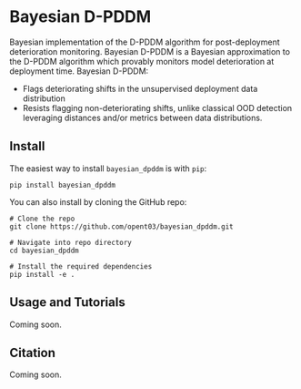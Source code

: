 # Bayesian D-PDDM

Bayesian implementation of the D-PDDM algorithm for post-deployment deterioration monitoring. Bayesian D-PDDM is a Bayesian approximation to the D-PDDM algorithm which provably monitors model deterioration at deployment time. Bayesian D-PDDM:

- Flags deteriorating shifts in the unsupervised deployment data distribution
- Resists flagging non-deteriorating shifts, unlike classical OOD detection leveraging distances and/or metrics between data distributions. 

## Install

The easiest way to install ``bayesian_dpddm`` is with ``pip``:

``pip install bayesian_dpddm``

You can also install by cloning the GitHub repo:

```
# Clone the repo
git clone https://github.com/opent03/bayesian_dpddm.git

# Navigate into repo directory 
cd bayesian_dpddm

# Install the required dependencies
pip install -e .
```

## Usage and Tutorials

Coming soon.

## Citation

Coming soon.



